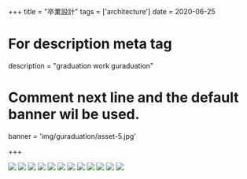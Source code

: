 +++
title = "卒業設計"
tags = ['architecture']
date = 2020-06-25

# For description meta tag
description = "graduation work guraduation"

# Comment next line and the default banner wil be used.
banner = 'img/guraduation/asset-5.jpg'

+++

![](img/guraduation/asset-0.png)
![](img/guraduation/asset-1.png)
![](img/guraduation/asset-2.png)
![](img/guraduation/asset-3.png)
![](img/guraduation/asset-4.png)
![](img/guraduation/asset-5.jpg)
![](img/guraduation/asset-6.jpg)
![](img/guraduation/asset-7.jpg)
![](img/guraduation/asset-8.jpg)
![](img/guraduation/asset-9.jpg)
![](img/guraduation/asset-10.jpg)
![](img/guraduation/asset-11.jpg)

